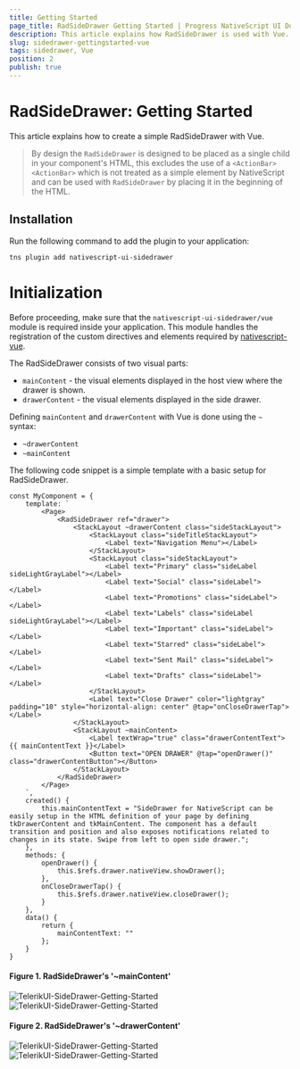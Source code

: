 ```yaml
---
title: Getting Started
page_title: RadSideDrawer Getting Started | Progress NativeScript UI Documentation
description: This article explains how RadSideDrawer is used with Vue.
slug: sidedrawer-gettingstarted-vue
tags: sidedrawer, Vue
position: 2
publish: true
---
```


# RadSideDrawer: Getting Started
This article explains how to create a simple RadSideDrawer with Vue.

> By design the `RadSideDrawer` is designed to be placed as a single child in your component's HTML, this excludes the use of a `<ActionBar><ActionBar>` which is not treated as a simple element by NativeScript and can be used with `RadSideDrawer` by placing it in the beginning of the HTML.

## Installation
Run the following command to add the plugin to your application:

```
tns plugin add nativescript-ui-sidedrawer
```

# Initialization
Before proceeding, make sure that the `nativescript-ui-sidedrawer/vue` module is required inside your application. This module handles the registration of the custom directives and elements required by [nativescript-vue](https://nativescript-vue.org/).

The RadSideDrawer consists of two visual parts:

- `mainContent` - the visual elements displayed in the host view where the drawer is shown.
- `drawerContent` - the visual elements displayed in the side drawer.

Defining `mainContent` and `drawerContent`  with Vue is done using the `~` syntax:

- `~drawerContent`
- `~mainContent`

The following code snippet is a simple template with a basic setup for RadSideDrawer.

```
const MyComponent = {
    template: `
        <Page>
            <RadSideDrawer ref="drawer">
                <StackLayout ~drawerContent class="sideStackLayout">
                    <StackLayout class="sideTitleStackLayout">
                        <Label text="Navigation Menu"></Label>
                    </StackLayout>
                    <StackLayout class="sideStackLayout">
                        <Label text="Primary" class="sideLabel sideLightGrayLabel"></Label>
                        <Label text="Social" class="sideLabel"></Label>
                        <Label text="Promotions" class="sideLabel"></Label>
                        <Label text="Labels" class="sideLabel sideLightGrayLabel"></Label>
                        <Label text="Important" class="sideLabel"></Label>
                        <Label text="Starred" class="sideLabel"></Label>
                        <Label text="Sent Mail" class="sideLabel"></Label>
                        <Label text="Drafts" class="sideLabel"></Label>
                    </StackLayout>
                    <Label text="Close Drawer" color="lightgray" padding="10" style="horizontal-align: center" @tap="onCloseDrawerTap"></Label>
                </StackLayout>
                <StackLayout ~mainContent>
                    <Label textWrap="true" class="drawerContentText">{{ mainContentText }}</Label>
                    <Button text="OPEN DRAWER" @tap="openDrawer()" class="drawerContentButton"></Button>
                </StackLayout>
            </RadSideDrawer>
        </Page>
    `,
    created() {
        this.mainContentText = "SideDrawer for NativeScript can be easily setup in the HTML definition of your page by defining tkDrawerContent and tkMainContent. The component has a default transition and position and also exposes notifications related to changes in its state. Swipe from left to open side drawer.";
    },
    methods: {
        openDrawer() {
            this.$refs.drawer.nativeView.showDrawer();
        },
        onCloseDrawerTap() {
            this.$refs.drawer.nativeView.closeDrawer();
        }
    },
    data() {
        return {
            mainContentText: ""
        };
    }
}
```

#### Figure 1. RadSideDrawer's '~mainContent'
![TelerikUI-SideDrawer-Getting-Started](/controls/NativeScript/SideDrawer/images/drawer-getting-started-ios-1.png "Side drawer main content on iOS.") ![TelerikUI-SideDrawer-Getting-Started](/controls/NativeScript/SideDrawer/images/drawer-getting-started-android-1.png "Side drawer main content on Android.")


#### Figure 2. RadSideDrawer's '~drawerContent'
![TelerikUI-SideDrawer-Getting-Started](/controls/NativeScript/SideDrawer/images/drawer-getting-started-ios-2.png "Drawer content on iOS.") ![TelerikUI-SideDrawer-Getting-Started](/controls/NativeScript/SideDrawer/images/drawer-getting-started-android-2.png "Drawer content on Android.")
